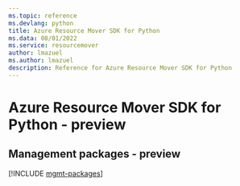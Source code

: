 ```yaml
---
ms.topic: reference
ms.devlang: python
title: Azure Resource Mover SDK for Python
ms.data: 08/01/2022
ms.service: resourcemover
author: lmazuel
ms.author: lmazuel
description: Reference for Azure Resource Mover SDK for Python
---
```

# Azure Resource Mover SDK for Python - preview

## Management packages - preview
[!INCLUDE [mgmt-packages](resource-mover-mgmt-index.md)]